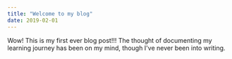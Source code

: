 ```yaml
---
title: "Welcome to my blog"
date: 2019-02-01
---
```

Wow! This is my first ever blog post!!! The thought of documenting my learning journey has been on my mind, though I've never been into writing. 
